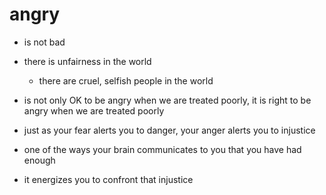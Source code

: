 # angry

- is not bad

- there is unfairness in the world
  - there are cruel, selfish people in the world

- is not only OK to be angry when we are treated poorly, it is right to be angry
  when we are treated poorly


- just as your fear alerts you to danger, your anger alerts you to injustice

- one of the ways your brain communicates to you that you have had enough

- it energizes you to confront that injustice
